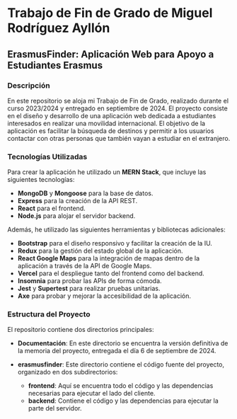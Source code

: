 # Trabajo de Fin de Grado de Miguel Rodríguez Ayllón
## ErasmusFinder: Aplicación Web para Apoyo a Estudiantes Erasmus

### Descripción

En este repositorio se aloja mi Trabajo de Fin de Grado, realizado durante el curso 2023/2024 y entregado en septiembre de 2024. El proyecto consiste en el diseño y desarrollo de una aplicación web dedicada a estudiantes interesados en realizar una movilidad internacional. El objetivo de la aplicación es facilitar la búsqueda de destinos y permitir a los usuarios contactar con otras personas que también vayan a estudiar en el extranjero.

### Tecnologías Utilizadas

Para crear la aplicación he utilizado un **MERN Stack**, que incluye las siguientes tecnologías:

- **MongoDB** y **Mongoose** para la base de datos.
- **Express** para la creación de la API REST.
- **React** para el frontend.
- **Node.js** para alojar el servidor backend.

Además, he utilizado las siguientes herramientas y bibliotecas adicionales:

- **Bootstrap** para el diseño responsivo y facilitar la creación de la IU.
- **Redux** para la gestión del estado global de la aplicación.
- **React Google Maps** para la integración de mapas dentro de la aplicación a través de la API de Google Maps.
- **Vercel** para el despliegue tanto del frontend como del backend.
- **Insomnia** para probar las APIs de forma cómoda.
- **Jest** y **Supertest** para realizar pruebas unitarias.
- **Axe** para probar y mejorar la accesibilidad de la aplicación.

### Estructura del Proyecto

El repositorio contiene dos directorios principales:

- **Documentación**: En este directorio se encuentra la versión definitiva de la memoria del proyecto, entregada el día 6 de septiembre de 2024.
  
- **erasmusfinder**: Este directorio contiene el código fuente del proyecto, organizado en dos subdirectorios:
  - **frontend**: Aquí se encuentra todo el código y las dependencias necesarias para ejecutar el lado del cliente.
  - **backend**: Contiene el código y las dependencias para ejecutar la parte del servidor.

